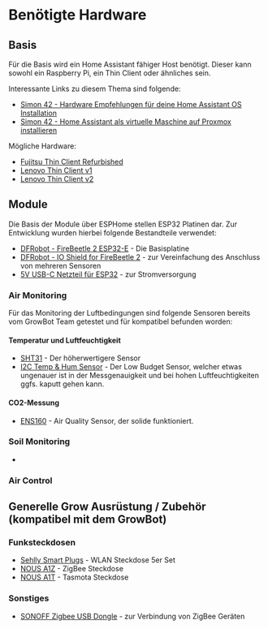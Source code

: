 # Benötigte Hardware

## Basis
Für die Basis wird ein Home Assistant fähiger Host benötigt. Dieser kann sowohl ein Raspberry Pi, ein Thin Client oder ähnliches sein. 

Interessante Links zu diesem Thema sind folgende:
* [Simon 42 - Hardware Empfehlungen für deine Home Assistant OS Installation](https://www.simon42.com/home-assistant-hardware/)
* [Simon 42 - Home Assistant als virtuelle Maschine auf Proxmox installieren](https://www.simon42.com/home-assistant-proxmox/)


Mögliche Hardware: 
* [Fujitsu Thin Client Refurbished](https://amzn.to/4aRsIdT)
* [Lenovo Thin Client v1](https://amzn.to/3VuXxQ7)
* [Lenovo Thin Client v2](https://amzn.to/3KsXgrs)

## Module
Die Basis der Module über ESPHome stellen ESP32 Platinen dar. Zur Entwicklung wurden hierbei folgende Bestandteile verwendet:

* [DFRobot - FireBeetle 2 ESP32-E](https://www.dfrobot.com/product-2231.html?tracking=WjyQJqF2zJKV41fDEVNqlL8iIoSaXJXcs510uBhCzQJ0RftedpYAlvGH8TibE7eY) - Die Basisplatine
* [DFRobot - IO Shield for FireBeetle 2](https://www.dfrobot.com/product-2395.html?tracking=WjyQJqF2zJKV41fDEVNqlL8iIoSaXJXcs510uBhCzQJ0RftedpYAlvGH8TibE7eY) - zur Vereinfachung des Anschluss von mehreren Sensoren
* [5V USB-C Netzteil für ESP32](https://amzn.to/4bTv2BX) - zur Stromversorgung

### Air Monitoring
Für das Monitoring der Luftbedingungen sind folgende Sensoren bereits vom GrowBot Team getestet und für kompatibel befunden worden:

#### Temperatur und Luftfeuchtigkeit
* [SHT31](https://www.dfrobot.com/product-2160.html?tracking=WjyQJqF2zJKV41fDEVNqlL8iIoSaXJXcs510uBhCzQJ0RftedpYAlvGH8TibE7eY) - Der höherwertigere Sensor
* [I2C Temp & Hum Sensor](https://www.dfrobot.com/product-2600.html?tracking=WjyQJqF2zJKV41fDEVNqlL8iIoSaXJXcs510uBhCzQJ0RftedpYAlvGH8TibE7eY) - Der Low Budget Sensor, welcher etwas ungenauer ist in der Messgenauigkeit und bei hohen Luftfeuchtigkeiten ggfs. kaputt gehen kann. 

#### CO2-Messung
* [ENS160](https://www.dfrobot.com/product-2623.html?tracking=WjyQJqF2zJKV41fDEVNqlL8iIoSaXJXcs510uBhCzQJ0RftedpYAlvGH8TibE7eY) - Air Quality Sensor, der solide funktioniert. 

### Soil Monitoring
* []()

### Air Control 

## Generelle Grow Ausrüstung / Zubehör (kompatibel mit dem GrowBot)

### Funksteckdosen
* [Sehlly Smart Plugs](https://amzn.to/3WRTe3u) - WLAN Steckdose 5er Set
* [NOUS A1Z](https://amzn.to/4azvhRF) - ZigBee Steckdose
* [NOUS A1T](https://amzn.to/4aBp3kl) - Tasmota Steckdose

### Sonstiges
* [SONOFF Zigbee USB Dongle](https://amzn.to/4dXsq7Q) - zur Verbindung von ZigBee Geräten